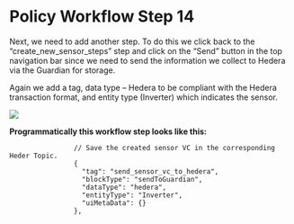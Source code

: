 # Policy Workflow Step 14



Next, we need to add another step. To do this we click back to the “create\_new\_sensor\_steps” step and click on the “Send” button in the top navigation bar since we need to send the information we collect to Hedera via the Guardian for storage.

Again we add a tag, data type – Hedera to be compliant with the Hedera transaction format, and entity type (Inverter) which indicates the sensor.

![](https://i.imgur.com/opJi5j6.png)

**Programmatically this workflow step looks like this:**

```
                // Save the created sensor VC in the corresponding Heder Topic.
                {
                  "tag": "send_sensor_vc_to_hedera",
                  "blockType": "sendToGuardian",
                  "dataType": "hedera",
                  "entityType": "Inverter",
                  "uiMetaData": {}
                },
```
